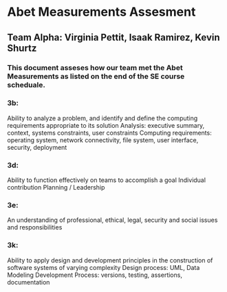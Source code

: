<h1>Abet Measurements Assesment</h1>
<h2>Team Alpha: Virginia Pettit, Isaak Ramirez, Kevin Shurtz</h2>

<h3>This document asseses how our team met the Abet Measurements as listed on the end of the SE course scheduale.</h3> 

<h3>3b:</h3>Ability to analyze a problem, and identify and define the computing requirements appropriate to its solution
Analysis: executive summary, context, systems constraints, user constraints
Computing requirements: operating system, network connectivity, file system, user interface, security, deployment

<h3>3d:</h3>Ability to function effectively on teams to accomplish a goal
Individual contribution
Planning / Leadership

<h3>3e:</h3>An understanding of professional, ethical, legal, security and social issues and responsibilities

<h3>3k:</h3>Ability to apply design and development principles in the construction of software systems of varying complexity
Design process: UML, Data Modeling
Development Process: versions, testing, assertions, documentation
